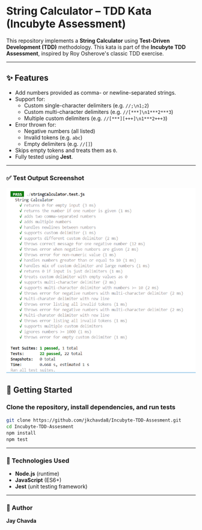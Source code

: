 # String Calculator – TDD Kata (Incubyte Assessment)

This repository implements a **String Calculator** using **Test-Driven Development (TDD)** methodology. This kata is part of the **Incubyte TDD Assessment**, inspired by Roy Osherove's classic TDD exercise.

---

## ✨ Features

- Add numbers provided as comma- or newline-separated strings.
- Support for:
  - Custom single-character delimiters (e.g. `//;\n1;2`)
  - Custom multi-character delimiters (e.g. `//[***]\n1***2***3`)
  - Multiple custom delimiters (e.g. `//[***][+++]\n1***2+++3`)
- Error thrown for:
  - Negative numbers (all listed)
  - Invalid tokens (e.g. `abc`)
  - Empty delimiters (e.g. `//[]`)
- Skips empty tokens and treats them as `0`.
- Fully tested using **Jest**.

---

### ✅ Test Output Screenshot

![Test Output](./assets/image.png)


## 🚀 Getting Started

### Clone the repository, install dependencies, and run tests

```bash
git clone https://github.com/jkchavda8/Incubyte-TDD-Assesment.git
cd Incubyte-TDD-Assesment
npm install
npm test
```
---

### 🧪 Technologies Used

- **Node.js** (runtime)
- **JavaScript** (ES6+)
- **Jest** (unit testing framework)

---

### 👤 Author

**Jay Chavda**
